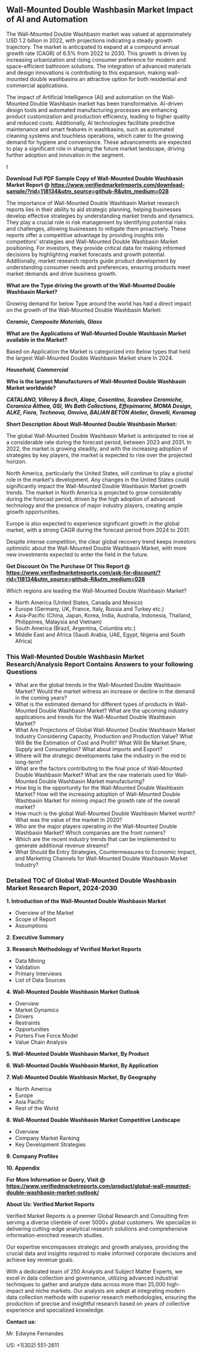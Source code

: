 <h2>Wall-Mounted Double Washbasin Market Impact of AI and Automation</h2><p>The Wall-Mounted Double Washbasin market was valued at approximately USD 1.2 billion in 2022, with projections indicating a steady growth trajectory. The market is anticipated to expand at a compound annual growth rate (CAGR) of 6.5% from 2022 to 2030. This growth is driven by increasing urbanization and rising consumer preference for modern and space-efficient bathroom solutions. The integration of advanced materials and design innovations is contributing to this expansion, making wall-mounted double washbasins an attractive option for both residential and commercial applications.</p><p>The impact of Artificial Intelligence (AI) and automation on the Wall-Mounted Double Washbasin market has been transformative. AI-driven design tools and automated manufacturing processes are enhancing product customization and production efficiency, leading to higher quality and reduced costs. Additionally, AI technologies facilitate predictive maintenance and smart features in washbasins, such as automated cleaning systems and touchless operations, which cater to the growing demand for hygiene and convenience. These advancements are expected to play a significant role in shaping the future market landscape, driving further adoption and innovation in the segment.</p>t</p><p id="" class=""><strong>Download Full PDF Sample Copy of Wall-Mounted Double Washbasin Market Report @ <a href="https://www.verifiedmarketreports.com/download-sample/?rid=118134&utm_source=github-R&utm_medium=028" target="_blank">https://www.verifiedmarketreports.com/download-sample/?rid=118134&utm_source=github-R&utm_medium=028</a></strong></p><p>The importance of&nbsp;Wall-Mounted Double Washbasin Market research reports lies in their ability to aid strategic planning, helping businesses develop effective strategies by understanding market trends and dynamics. They play a crucial role in risk management by identifying potential risks and challenges, allowing businesses to mitigate them proactively. These reports offer a competitive advantage by providing insights into competitors' strategies and Wall-Mounted Double Washbasin Market positioning. For investors, they provide critical data for making informed decisions by highlighting market forecasts and growth potential. Additionally, market research reports guide product development by understanding consumer needs and preferences, ensuring products meet market demands and drive business growth.</p><p><strong>What are the&nbsp;Type driving the growth of the Wall-Mounted Double Washbasin Market?</strong></p><p id="" class="">Growing demand for below Type around the world has had a direct impact on the growth of the Wall-Mounted Double Washbasin Market:</p><em><strong>Ceramic, Composite Materials, Glass</strong></em></p><strong>What are the&nbsp;Applications&nbsp;of Wall-Mounted Double Washbasin Market available in the Market?</strong></p><p id="" class="">Based on Application the Market is categorized into Below types that held the largest Wall-Mounted Double Washbasin Market share In 2024.</p><em><strong>Household, Commercial</strong></em></p><strong>Who is the largest Manufacturers of Wall-Mounted Double Washbasin Market worldwide?</strong></p><p><em><strong>CATALANO, Villeroy & Boch, Alape, Cosentino, Scarabeo Ceramiche, Ceramica Althea, GSI, Ws Bath Collections, Effepimarmi, MOMA Design, ALKE, Fiora, Technova, Omvivo, BALIAN BETON Atelier, Gravelli, Keramag</strong></em></p><p id="" class=""><strong>Short Description About Wall-Mounted Double Washbasin Market:</strong></p><p>The global Wall-Mounted Double Washbasin Market is anticipated to rise at a considerable rate during the forecast period, between 2023 and 2031. In 2022, the market is growing steadily, and with the increasing adoption of strategies by key players, the market is expected to rise over the projected horizon.</p><p>North America, particularly the United States, will continue to play a pivotal role in the market's development. Any changes in the United States could significantly impact the Wall-Mounted Double Washbasin Market growth trends. The market in North America is projected to grow considerably during the forecast period, driven by the high adoption of advanced technology and the presence of major industry players, creating ample growth opportunities.</p><p>Europe is also expected to experience significant growth in the global market, with a strong CAGR during the forecast period from 2024 to 2031.</p><p>Despite intense competition, the clear global recovery trend keeps investors optimistic about the Wall-Mounted Double Washbasin Market, with more new investments expected to enter the field in the future.</p><p id="" class=""><strong>Get Discount On The Purchase Of This Report @ <a href="https://www.verifiedmarketreports.com/ask-for-discount/?rid=118134&utm_source=github-R&utm_medium=028" target="_blank">https://www.verifiedmarketreports.com/ask-for-discount/?rid=118134&utm_source=github-R&utm_medium=028</a></strong></p>Which regions are leading the Wall-Mounted Double Washbasin Market?</p><ul><li>North America (United States, Canada and Mexico)</li><li>Europe (Germany, UK, France, Italy, Russia and Turkey etc.)</li><li>Asia-Pacific (China, Japan, Korea, India, Australia, Indonesia, Thailand, Philippines, Malaysia and Vietnam)</li><li>South America (Brazil, Argentina, Columbia etc.)</li><li>Middle East and Africa (Saudi Arabia, UAE, Egypt, Nigeria and South Africa)</li></ul><h3 id="" class="">This Wall-Mounted Double Washbasin Market Research/Analysis Report Contains Answers to your following Questions</h3><ul><li>What are the global trends in the Wall-Mounted Double Washbasin Market? Would the market witness an increase or decline in the demand in the coming years?</li><li>What is the estimated demand for different types of products in Wall-Mounted Double Washbasin Market? What are the upcoming industry applications and trends for the Wall-Mounted Double Washbasin Market?</li><li>What Are Projections of Global Wall-Mounted Double Washbasin Market Industry Considering Capacity, Production and Production Value? What Will Be the Estimation of Cost and Profit? What Will Be Market Share, Supply and Consumption? What about imports and Export?</li><li>Where will the strategic developments take the industry in the mid to long-term?</li><li>What are the factors contributing to the final price of Wall-Mounted Double Washbasin Market? What are the raw materials used for Wall-Mounted Double Washbasin Market manufacturing?</li><li>How big is the opportunity for the Wall-Mounted Double Washbasin Market? How will the increasing adoption of Wall-Mounted Double Washbasin Market for mining impact the growth rate of the overall market?</li><li>How much is the global Wall-Mounted Double Washbasin Market worth? What was the value of the market In 2020?</li><li>Who are the major players operating in the Wall-Mounted Double Washbasin Market? Which companies are the front runners?</li><li>Which are the recent industry trends that can be implemented to generate additional revenue streams?</li><li>What Should Be Entry Strategies, Countermeasures to Economic Impact, and Marketing Channels for Wall-Mounted Double Washbasin Market Industry?</li></ul><h3 id="" class="">Detailed TOC of Global Wall-Mounted Double Washbasin Market Research Report, 2024-2030</h3><p id="" class=""><strong>1. Introduction of the Wall-Mounted Double Washbasin Market</strong></p><ul><li>Overview of the Market</li><li>Scope of Report</li><li>Assumptions</li></ul><p id="" class=""><strong>2. Executive Summary</strong></p><p id="" class=""><strong>3. Research Methodology of Verified Market Reports</strong></p><ul><li>Data Mining</li><li>Validation</li><li>Primary Interviews</li><li>List of Data Sources</li></ul><p id="" class=""><strong>4. Wall-Mounted Double Washbasin Market Outlook</strong></p><ul><li>Overview</li><li>Market Dynamics</li><li>Drivers</li><li>Restraints</li><li>Opportunities</li><li>Porters Five Force Model</li><li>Value Chain Analysis</li></ul><p id="" class=""><strong>5. Wall-Mounted Double Washbasin Market, By Product</strong></p><p id="" class=""><strong>6. Wall-Mounted Double Washbasin Market, By Application</strong></p><p id="" class=""><strong>7. Wall-Mounted Double Washbasin Market, By Geography</strong></p><ul><li>North America</li><li>Europe</li><li>Asia Pacific</li><li>Rest of the World</li></ul><p id="" class=""><strong>8. Wall-Mounted Double Washbasin Market Competitive Landscape</strong></p><ul><li>Overview</li><li>Company Market Ranking</li><li>Key Development Strategies</li></ul><p id="" class=""><strong>9. Company Profiles</strong></p><p id="" class=""><strong>10. Appendix</strong></p><p id="" class=""><strong>For More Information or Query, Visit @ <a href="https://www.verifiedmarketreports.com/product/global-wall-mounted-double-washbasin-market-outlook/" target="_blank">https://www.verifiedmarketreports.com/product/global-wall-mounted-double-washbasin-market-outlook/</a></strong></p><p id="" class=""><strong>About Us: Verified Market Reports</strong></p><p id="" class="">Verified Market Reports is a premier Global Research and Consulting firm serving a diverse clientele of over 5000+ global customers. We specialize in delivering cutting-edge analytical research solutions and comprehensive information-enriched research studies.</p><p id="" class="">Our expertise encompasses strategic and growth analyses, providing the crucial data and insights required to make informed corporate decisions and achieve key revenue goals.</p><p id="" class="">With a dedicated team of 250 Analysts and Subject Matter Experts, we excel in data collection and governance, utilizing advanced industrial techniques to gather and analyze data across more than 25,000 high-impact and niche markets. Our analysts are adept at integrating modern data collection methods with superior research methodologies, ensuring the production of precise and insightful research based on years of collective experience and specialized knowledge.</p><p id="" class=""><strong>Contact us:</strong></p><p id="" class="">Mr. Edwyne Fernandes</p><p id="" class="">US: +1(302) 551-2611</p>